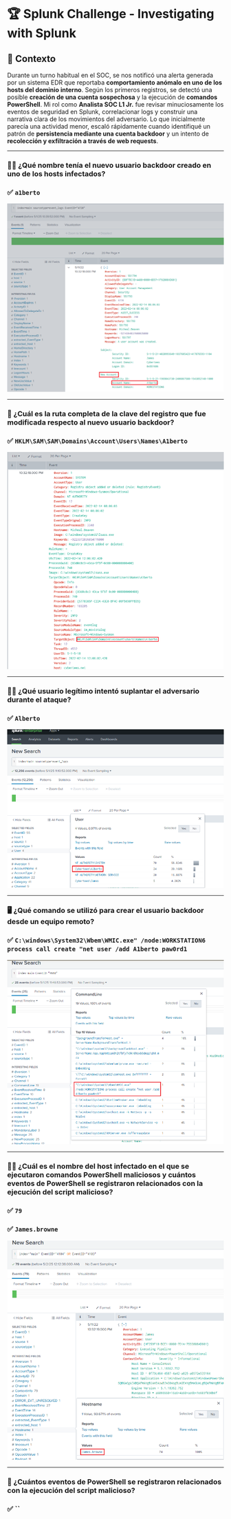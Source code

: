 # 🏆 Splunk Challenge - Investigating with Splunk

## 📘 Contexto

Durante un turno habitual en el SOC, se nos notificó una alerta generada por un sistema EDR que reportaba **comportamiento anómalo en uno de los hosts del dominio interno**. Según los primeros registros, se detectó una posible **creación de una cuenta sospechosa** y la ejecución de **comandos PowerShell**. 
Mi rol como **Analista SOC L1 Jr.** fue revisar minuciosamente los eventos de seguridad en Splunk, correlacionar logs y construir una narrativa clara de los movimientos del adversario. Lo que inicialmente parecía una actividad menor, escaló rápidamente cuando identifiqué un patrón de **persistencia mediante una cuenta backdoor** y un intento de **recolección y exfiltración a través de web requests**.

---

### 🧑‍🚪 ¿Qué nombre tenía el nuevo usuario backdoor creado en uno de los hosts infectados?  
### ✅ **`a1berto`**
![](https://raw.githubusercontent.com/JoshKxng/SOC-Analyst-TryHackMe/refs/heads/main/imagenes/Investigating%20with%20Splunk/01.png)

---

### 🧾 ¿Cuál es la ruta completa de la clave del registro que fue modificada respecto al nuevo usuario backdoor?  
### ✅ **`HKLM\SAM\SAM\Domains\Account\Users\Names\A1berto`**
![](https://raw.githubusercontent.com/JoshKxng/SOC-Analyst-TryHackMe/refs/heads/main/imagenes/Investigating%20with%20Splunk/02.png)

---

### 🕵️‍♂️ ¿Qué usuario legítimo intentó suplantar el adversario durante el ataque?  
### ✅ **`Alberto`**
![](https://raw.githubusercontent.com/JoshKxng/SOC-Analyst-TryHackMe/refs/heads/main/imagenes/Investigating%20with%20Splunk/03.png)

---

### 🖥️ ¿Qué comando se utilizó para crear el usuario backdoor desde un equipo remoto?
### ✅ **`C:\windows\System32\Wbem\WMIC.exe" /node:WORKSTATION6 process call create "net user /add A1berto paw0rd1`**
![](https://raw.githubusercontent.com/JoshKxng/SOC-Analyst-TryHackMe/refs/heads/main/imagenes/Investigating%20with%20Splunk/04.png)

---

### 🧑‍💻 ¿Cuál es el nombre del host infectado en el que se ejecutaron comandos PowerShell maliciosos y cuántos eventos de PowerShell se registraron relacionados con la ejecución del script malicioso?
### ✅ **`79`**
### ✅ **`James.browne`**
![](https://raw.githubusercontent.com/JoshKxng/SOC-Analyst-TryHackMe/refs/heads/main/imagenes/Investigating%20with%20Splunk/05.png)

---

### 📄 ¿Cuántos eventos de PowerShell se registraron relacionados con la ejecución del script malicioso?  
### ✅ **``**
